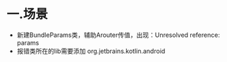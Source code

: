# 一.场景
+ 新建BundleParams类，辅助Arouter传值，出现：Unresolved reference: params
+ 报错类所在的lib需要添加 org.jetbrains.kotlin.android
